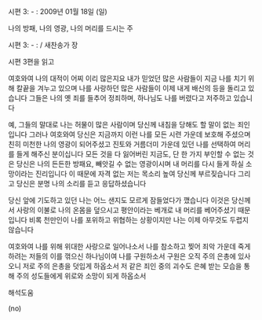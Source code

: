 시편 3: - : 
2009년 01월 18일 (일)

나의 방패, 나의 영광, 나의 머리를 드시는 주



시편 3: - : / 새찬송가  장


시편 3편을 읽고

여호와여 나의 대적이 어찌 이리 많은지요 
내가 믿었던 많은 사람들이 지금 나를 치기 위해 칼끝을 겨누고 있으며
나를 사랑하던 많은 사람들이 이제 내게 배신의 등을 돌리고 있습니다
그들은 나의 옛 죄를 들추어 정죄하며, 하나님도 나를 버렸다고 저주하고 있습니다

예, 그들의 말대로 나는 허물이 많은 사람이며 
당신께 내침을 당해도 할 말이 없는 죄인입니다
그러나 여호와여 당신은 지금까지 이런 나를 모든 시련 가운데 보호해 주셨으며
친히 미천한 나의 영광이 되어주셨고
진토와 거름더미 가운데 있던 나를 선택하여 머리를 들게 해주신 분이십니다
모든 것을 다 잃어버린 지금도, 단 한 가지 부인할 수 없는 것은
당신은 나의 든든한 방패요, 빼앗길 수 없는 영광이시며 
내 머리를 다시 들게 하실 소망이라는 진리입니다
이 때문에 자격 없는 저는 목소리 높여 당신께 부르짖습니다
그리고 당신은 분명 나의 소리를 듣고 응답하셨습니다

당신 앞에 기도하고 있던 나는 어느 샌지도 모르게 잠들었다가 깼습니다
이것은 당신께서 사랑의 이불로 나의 온몸을 덮으시고 
평안이라는 베개로 내 머리를 베어주셨기 때문입니다
비록 천만인이 나를 포위하고 위협하는 상황이지만 
나는 이제 아무것도 두렵지 않습니다

여호와여 나를 위해 위대한 사랑으로 일어나소서 
나를 참소하고 찢어 죄악 가운데 죽게 하려는 
저들의 이를 꺾으신 하나님이여 
나를 구원하소서 
구원은 오직 주의 은총에 있사오니 저로 주의 은총을 덧입게 하옵소서 
저 같은 죄인 중의 괴수도 은혜 받는 모습을 통해 
주의 성도들에게 위로와 소망이 되게 하옵소서

해석도움





(no)